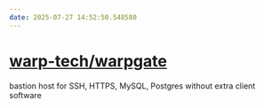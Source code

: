 ```yaml
---
date: 2025-07-27 14:52:50.548580
---
```


# [warp-tech/warpgate](https://github.com/warp-tech/warpgate)

bastion host for SSH, HTTPS, MySQL, Postgres without extra client software
